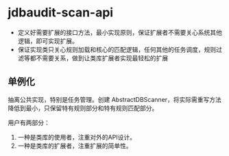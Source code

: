 # jdbaudit-scan-api



- 定义好需要扩展的接口方法，最小实现原则，保证扩展者不需要关心系统其他逻辑，即可实现扩展。
- 保证实现类只关心规则加载和核心的匹配逻辑，任何其他的任务调度，规则过滤等都不需要关系，做到让类库扩展者实现最轻松的扩展

## 单例化

抽离公共实现，特别是任务管理。创建 AbstractDBScanner，将实际需重写方法降低到最小，只保留特有规则部分和特有规则匹配部分。

用户有两部分：
1. 一种是类库的使用者，注重对外的API设计。
2. 一种是类库的扩展者，注重扩展的简单性。
